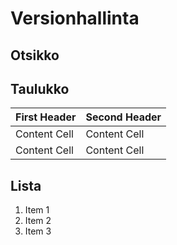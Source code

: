 # Versionhallinta
## Otsikko

## Taulukko

| First Header  | Second Header |
| ------------  | ------------- |
| Content Cell  | Content Cell  |
| Content Cell  | Content Cell  |

## Lista
1. Item 1
2. Item 2
3. Item 3
